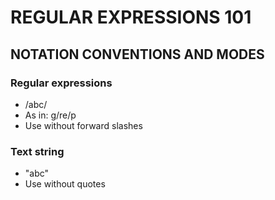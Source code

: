 # REGULAR EXPRESSIONS 101

## NOTATION CONVENTIONS AND MODES

### Regular expressions
- /abc/
- As in: g/re/p
- Use without forward slashes

### Text string
- "abc"
- Use without quotes